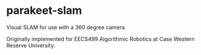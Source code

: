 # parakeet-slam

Visual SLAM for use with a 360 degree camera

Originally implemented for EECS499 Algorithmic Robotics at Case Western Reserve University.  
